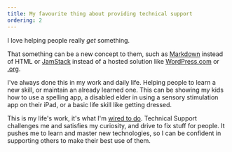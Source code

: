 ```yaml
---
title: My favourite thing about providing technical support
ordering: 2
---
```

I love helping people really *get* something.

That something can be a new concept to them, such as [Markdown](https://dillinger.io/) instead of HTML or [JamStack](https://jamstack.org/) instead of a hosted solution like [WordPress.com](https://wordpress.com/) or [.org](https://wordpress.org/).

I've always done this in my work and daily life. Helping people to learn a new skill, or maintain an already learned one. This can be showing my kids how to use a spelling app, a disabled elder in using a sensory stimulation app on their iPad, or a basic life skill like getting dressed.

This is my life's work, it's what I'm [wired to do](https://www.16personalities.com/profiles/58b08c088d84e). Technical Support challenges me and satisfies my curiosity, and drive to fix stuff for people. It pushes me to learn and master new technologies, so I can be confident in supporting others to make their best use of them.
